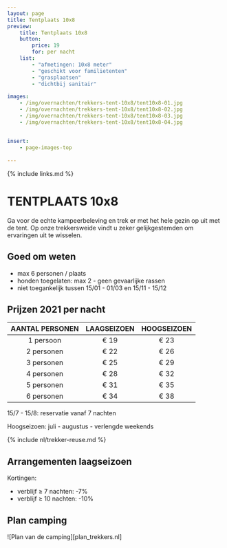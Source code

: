 ```yaml
---
layout: page
title: Tentplaats 10x8
preview: 
    title: Tentplaats 10x8
    button:
        price: 19
        for: per nacht
    list:
        - "afmetingen: 10x8 meter"
        - "geschikt voor familietenten"
        - "grasplaatsen"
        - "dichtbij sanitair"
       
images:
    - /img/overnachten/trekkers-tent-10x8/tent10x8-01.jpg
    - /img/overnachten/trekkers-tent-10x8/tent10x8-02.jpg
    - /img/overnachten/trekkers-tent-10x8/tent10x8-03.jpg
    - /img/overnachten/trekkers-tent-10x8/tent10x8-04.jpg
    
    
insert:
    - page-images-top
    
---
```


{% include links.md %}

# TENTPLAATS 10x8

Ga voor de echte kampeerbeleving en trek er met het hele gezin op uit met de tent. Op onze trekkersweide vindt u zeker gelijkgestemden om ervaringen uit te wisselen. 

## Goed om weten

- max 6 personen / plaats
- honden toegelaten: max 2 - geen gevaarlijke rassen
- niet toegankelijk  tussen 15/01 - 01/03 en 15/11 - 15/12


## Prijzen 2021 per nacht
 
AANTAL PERSONEN | LAAGSEIZOEN | HOOGSEIZOEN      
:-------------:|:-----------:|:-----------:|
1 persoon      |€ 19         |€ 23     
2 personen     |€ 22         |€ 26          
3 personen     |€ 25         |€ 29
4 personen     |€ 28         |€ 32    
5 personen     |€ 31         |€ 35
6 personen     |€ 34         |€ 38

15/7 - 15/8: reservatie vanaf 7 nachten

Hoogseizoen: juli - augustus - verlengde weekends

{% include nl/trekker-reuse.md %}

## Arrangementen laagseizoen

Kortingen:
- verblijf ≥ 7 nachten: -7%
- verblijf ≥ 10 nachten: -10%

## Plan camping

![Plan van de camping][plan_trekkers.nl]